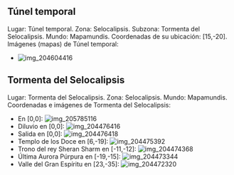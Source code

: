 ## Túnel temporal
Lugar: Túnel temporal.
Zona: Selocalipsis.
Subzona: Tormenta del Selocalipsis.
Mundo: Mapamundis.
Coordenadas de su ubicación: [15,-20].
Imágenes (mapas) de Túnel temporal:
- ![img_204604416](https://media.discordapp.net/attachments/1115311447145193482/1115347294208937984/204604416.jpg)

## Tormenta del Selocalipsis
Lugar: Tormenta del Selocalipsis.
Zona: Selocalipsis.
Mundo: Mapamundis.
Coordenadas e imágenes de Tormenta del Selocalipsis:
- En [0,0]: ![img_205785116](https://media.discordapp.net/attachments/1115311447145193482/1115347888323702915/205785116.jpg)
- Diluvio en [0,0]: ![img_204476416](https://media.discordapp.net/attachments/1115311447145193482/1115347290928971857/204476416.jpg)
- Salida en [0,0]: ![img_204476418](https://media.discordapp.net/attachments/1115311447145193482/1115347292669620364/204476418.jpg)
- Templo de los Doce en [6,-19]: ![img_204475392](https://media.discordapp.net/attachments/1115311447145193482/1115347288764710942/204475392.jpg)
- Trono del rey Sheran Sharm en [-11,-12]: ![img_204474368](https://media.discordapp.net/attachments/1115311447145193482/1115347285937758289/204474368.jpg)
- Última Aurora Púrpura en [-19,-15]: ![img_204473344](https://media.discordapp.net/attachments/1115311447145193482/1115347266467795014/204473344.jpg)
- Valle del Gran Espíritu en [23,-35]: ![img_204472320](https://media.discordapp.net/attachments/1115311447145193482/1115347264236429492/204472320.jpg)